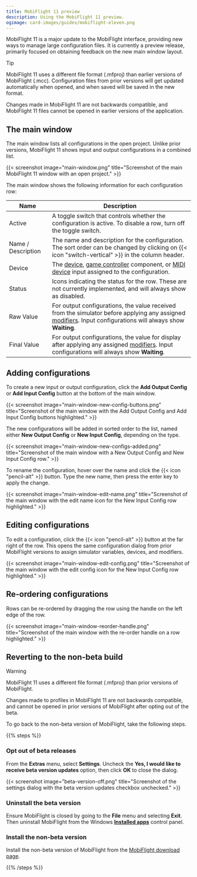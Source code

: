 ```yaml
---
title: MobiFlight 11 preview
description: Using the MobiFlight 11 preview.
ogimage: card-images/guides/mobiflight-eleven.png
---
```


MobiFlight 11 is a major update to the MobiFlight interface, providing new ways to manage large configuration files. It is currently a preview release, primarily focused on obtaining feedback on the new main window layout.

> [!TIP]
> MobiFlight 11 uses a different file format (.mfproj) than earlier versions of MobiFlight (.mcc). Configuration files from prior versions will get updated automatically when opened, and when saved will be saved in the new format.
>
> Changes made in MobiFlight 11 are not backwards compatible, and MobiFlight 11 files cannot be opened in earlier versions of the application.

## The main window

The main window lists all configurations in the open project. Unlike prior versions, MobiFlight 11 shows input and output configurations in a combined list.

{{< screenshot image="main-window.png" title="Screenshot of the main MobiFlight 11 window with an open project." >}}

The main window shows the following information for each configuration row:

| Name               | Description                                                                                                                                                                         |
| ------------------ | ----------------------------------------------------------------------------------------------------------------------------------------------------------------------------------- |
| Active             | A toggle switch that controls whether the configuration is active. To disable a row, turn off the toggle switch.                                                                    |
| Name / Description | The name and description for the configuration. The sort order can be changed by clicking on {{< icon "switch-vertical" >}} in the column header.                                   |
| Device             | The [device](/devices/), [game controller](/game-controllers/) component, or [MIDI device](/midi-devices/) input assigned to the configuration.                                     |
| Status             | Icons indicating the status for the row. These are not currently implemented, and will always show as disabled.                                                                     |
| Raw Value          | For output configurations, the value received from the simulator before applying any assigned [modifiers](/features/modifiers/). Input configurations will always show **Waiting**. |
| Final Value        | For output configurations, the value for display after applying any assigned [modifiers](/features/modifiers/). Input configurations will always show **Waiting**.                  |

## Adding configurations

To create a new input or output configuration, click the **Add Output Config** or **Add Input Config** button at the bottom of the main window.

{{< screenshot image="main-window-new-config-buttons.png" title="Screenshot of the main window with the Add Output Config and Add Input Config buttons highlighted." >}}

The new configurations will be added in sorted order to the list, named either **New Output Config** or **New Input Config**, depending on the type.

{{< screenshot image="main-window-new-configs-added.png" title="Screenshot of the main window with a New Output Config and New Input Config row." >}}

To rename the configuration, hover over the name and click the {{< icon "pencil-alt" >}} button. Type the new name, then press the enter key to apply the change.

{{< screenshot image="main-window-edit-name.png" title="Screenshot of the main window with the edit name icon for the New Input Config row highlighted." >}}

## Editing configurations

To edit a configuration, click the {{< icon "pencil-alt" >}} button at the far right of the row. This opens the same configuration dialog from prior MobiFlight versions to assign simulator variables, devices, and modifiers.

{{< screenshot image="main-window-edit-config.png" title="Screenshot of the main window with the edit config icon for the New Input Config row highlighted." >}}

## Re-ordering configurations

Rows can be re-ordered by dragging the row using the handle on the left edge of the row.

{{< screenshot image="main-window-reorder-handle.png" title="Screenshot of the main window with the re-order handle on a row highlighted." >}}

## Reverting to the non-beta build

> [!WARNING]
> MobiFlight 11 uses a different file format (.mfproj) than prior versions of MobiFlight.
>
> Changes made to profiles in MobiFlight 11 are not backwards compatible, and cannot be opened in prior versions of MobiFlight after opting out of the beta.

To go back to the non-beta version of MobiFlight, take the following steps.

{{% steps %}}

### Opt out of beta releases

From the **Extras** menu, select **Settings**. Uncheck the **Yes, I would like to receive beta version updates** option, then click **OK** to close the dialog.

{{< screenshot image="beta-version-off.png" title="Screenshot of the settings dialog with the beta version updates checkbox unchecked." >}}

### Uninstall the beta version

Ensure MobiFlight is closed by going to the **File** menu and selecting **Exit**. Then uninstall MobiFlight from the Windows [**Installed apps**](ms-settings:appsfeatures) control panel.

### Install the non-beta version

Install the non-beta version of MobiFlight from the [MobiFlight download page](https://www.mobiflight.com/en/download.html).

{{% /steps %}}
